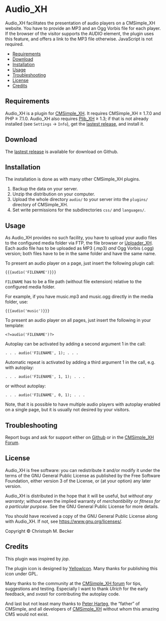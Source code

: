 # Audio_XH

Audio_XH facilitates the presentation of audio players on a CMSimple_XH website.
You have to provide an MP3 and an Ogg Vorbis file for each player.
If the browser of the visitor supports the AUDIO element,
the plugin uses this feature, and offers a link to the MP3 file otherwise.
JavaScript is not required.

- [Requirements](#requirements)
- [Download](#download)
- [Installation](#installation)
- [Usage](#usage)
- [Troubleshooting](#troubleshooting)
- [License](#license)
- [Credits](#credits)

## Requirements

Audio_XH is a plugin for [CMSimple_XH](https://cmsimple-xh.org/).
It requires CMSimple_XH ≥ 1.7.0 and PHP ≥ 7.1.0.
Audio_XH also requires [Plib_XH](https://github.com/cmb69/plib_xh) ≥ 1.3;
if that is not already installed (see `Settings` → `Info`),
get the [lastest release](https://github.com/cmb69/plib_xh/releases/latest),
and install it.

## Download

The [lastest release](https://github.com/cmb69/audio_xh/releases/latest)
is available for download on Github.

## Installation

The installation is done as with many other CMSimple_XH plugins.

1. Backup the data on your server.
1. Unzip the distribution on your computer.
1. Upload the whole directory `audio/` to your server
   into the `plugins/` directory of CMSimple_XH.
1. Set write permissions for the subdirectories
   `css/` and `languages/`.
<!-- 1. Navigate to `Plugins` → `Audio` in the back-end
   to check if all requirements are fulfilled. -->

## Usage

As Audio_XH provides no such facility, you have to upload your audio files to
the configured media folder via FTP, the file browser or
[Uploader_XH](https://github.com/cmb69/uploader_xh).
Each audio file has to be uploaded as MP3 (.mp3) *and* Ogg Vorbis (.ogg) version;
both files have to be in the same folder and have the same name.

To present an audio player on a page, just insert the following plugin call:

    {{{audio('FILENAME')}}}

`FILENAME` has to be a file path (without file extension) relative to the
configured media folder.

For example, if you have music.mp3 and music.ogg directly in the media
folder, use:

    {{{audio('music')}}}

To present an audio player on all pages, just insert the following in your template:

    <?=audio('FILENAME')?>

Autoplay can be activated by adding a second argument 1 in the call:

    . . . audio('FILENAME', 1); . . .

Automatic repeat is activated by adding a third argument 1 in the call, e.g. with autoplay:

    . . . audio('FILENAME', 1, 1); . . .

or without autoplay:

    . . . audio('FILENAME', 0, 1); . . .

Note, that it is possible to have multiple audio players with autoplay enabled
on a single page, but it is usually not desired by your visitors.

## Troubleshooting

Report bugs and ask for support either on
[Github](https://github.com/cmb69/audio_xh/issues)
or in the [CMSimple\_XH Forum](https://cmsimpleforum.com/).

## License

Audio_XH is free software: you can redistribute it and/or modify
it under the terms of the GNU General Public License as published by
the Free Software Foundation, either version 3 of the License, or
(at your option) any later version.

Audio_XH is distributed in the hope that it will be useful,
but *without any warranty*; without even the implied warranty of
*merchantibility* or *fitness for a particular purpose*. See the
GNU General Public License for more details.

You should have received a copy of the GNU General Public License
along with Audio_XH.  If not, see <https://www.gnu.org/licenses/>.

Copyright © Christoph M. Becker

## Credits

This plugin was inspired by *jop*.

The plugin icon is designed by [YellowIcon](http://www.yellowicon.com/).
Many thanks for publishing this icon under GPL.

Many thanks to the community at the [CMSimple_XH forum](https://cmsimpleforum.com/)
for tips, suggestions and testing.
Especially I want to thank *Ulrich* for the early feedback, and *svasti*
for contributing the autoplay code.

And last but not least many thanks to
[Peter Harteg](https://www.harteg.dk/), the “father” of CMSimple,
and all developers of [CMSimple\_XH](https://www.cmsimple-xh.org/)
without whom this amazing CMS would not exist.
